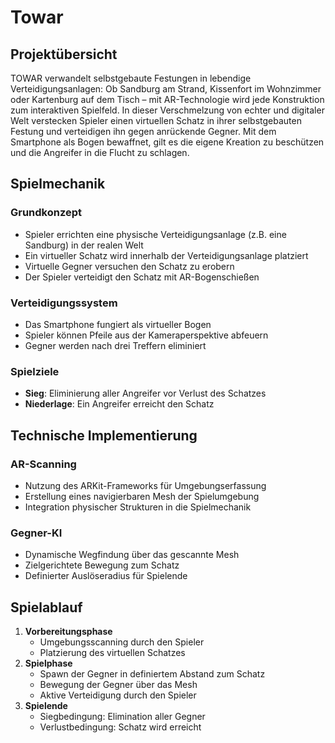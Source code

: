 # Towar

## Projektübersicht

TOWAR verwandelt selbstgebaute Festungen in lebendige Verteidigungsanlagen: Ob Sandburg am Strand, Kissenfort im Wohnzimmer oder Kartenburg auf dem Tisch – mit AR-Technologie wird jede Konstruktion zum interaktiven Spielfeld. In dieser Verschmelzung von echter und digitaler Welt verstecken Spieler einen virtuellen Schatz in ihrer selbstgebauten Festung und verteidigen ihn gegen anrückende Gegner. Mit dem Smartphone als Bogen bewaffnet, gilt es die eigene Kreation zu beschützen und die Angreifer in die Flucht zu schlagen.

## Spielmechanik

### Grundkonzept

- Spieler errichten eine physische Verteidigungsanlage (z.B. eine Sandburg) in der realen Welt
- Ein virtueller Schatz wird innerhalb der Verteidigungsanlage platziert
- Virtuelle Gegner versuchen den Schatz zu erobern
- Der Spieler verteidigt den Schatz mit AR-Bogenschießen

### Verteidigungssystem

- Das Smartphone fungiert als virtueller Bogen
- Spieler können Pfeile aus der Kameraperspektive abfeuern
- Gegner werden nach drei Treffern eliminiert

### Spielziele

- **Sieg**: Eliminierung aller Angreifer vor Verlust des Schatzes
- **Niederlage**: Ein Angreifer erreicht den Schatz

## Technische Implementierung

### AR-Scanning

- Nutzung des ARKit-Frameworks für Umgebungserfassung
- Erstellung eines navigierbaren Mesh der Spielumgebung
- Integration physischer Strukturen in die Spielmechanik

### Gegner-KI

- Dynamische Wegfindung über das gescannte Mesh
- Zielgerichtete Bewegung zum Schatz
- Definierter Auslöseradius für Spielende

## Spielablauf

1. **Vorbereitungsphase**
   - Umgebungsscanning durch den Spieler
   - Platzierung des virtuellen Schatzes
2. **Spielphase**
   - Spawn der Gegner in definiertem Abstand zum Schatz
   - Bewegung der Gegner über das Mesh
   - Aktive Verteidigung durch den Spieler
3. **Spielende**
   - Siegbedingung: Elimination aller Gegner
   - Verlustbedingung: Schatz wird erreicht
